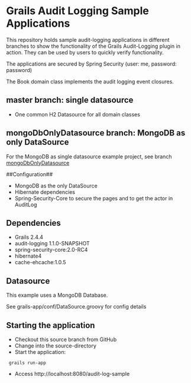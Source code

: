 # Grails Audit Logging Sample Applications #
 
This repository holds sample audit-logging applications in different branches to show the functionality of the Grails Audit-Logging plugin in action.
They can be used by users to quickly verify functionality.

The applications are secured by Spring Security (user: me, password: password)

The Book domain class implements the audit logging event closures.

## master branch: single datasource ##

 * One common H2 Datasource for all domain classes 

## mongoDbOnlyDatasource branch: MongoDB as only DataSource ##
For the MongoDB as single datasource example project, see branch [mongoDbOnlyDatasource](https://github.com/robertoschwald/grails-audit-logging-plugin-examples/tree/mongoDbOnlyDatasource)

##Configuration##
 
 - MongoDB as the only DataSource
 - Hibernate dependencies
 - Spring-Security-Core to secure the pages and to get the actor in AuditLog
 
## Dependencies ##

 * Grails 2.4.4
 * audit-logging 1.1.0-SNAPSHOT
 * spring-security-core:2.0-RC4
 * hibernate4
 * cache-ehcache:1.0.5

## Datasource ##
 This example uses a MongoDB Database.
 
 See grails-app/conf/DataSource.groovy for config details


## Starting the application ##
 * Checkout this source branch from GitHub
 * Change into the source-directory
 * Start the application: 
 
```
 grails run-app
```
 * Access http://localhost:8080/audit-log-sample